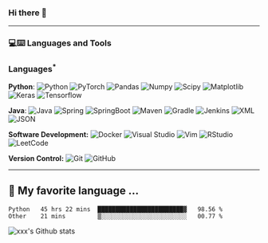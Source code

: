 ### Hi there 👋

---
### 💻:keyboard: Languages and Tools 

### Languages<sup>*</sup>

  **Python**:
  ![Python](https://img.shields.io/badge/-Python-black?style=flat&logo=python])
  ![PyTorch](https://img.shields.io/badge/-PyTorch-EE4C2C?style=flat&logo=PyTorch&logoColor=white])
  ![Pandas](https://img.shields.io/badge/-Pandas-150458?style=flat&logo=Pandas])
  ![Numpy](https://img.shields.io/badge/-Numpy-lightgray?style=flat&logo=Numpy&logoColor=white])
  ![Scipy](https://img.shields.io/badge/-Scipy-blue?style=flat&logo=Scipy&logoColor=white])
  ![Matplotlib](https://img.shields.io/badge/-Matplotlib-black?style=flat&logo=Matplotlib&logoColor=white])
  ![Keras](https://img.shields.io/badge/-Keras-D00000?style=flat&logo=Keras])
  ![Tensorflow](https://img.shields.io/badge/-Tensorflow-gray?style=flat&logo=tensorflow])

  **Java**: 
  ![Java](https://img.shields.io/badge/Java-orange?style=flat&logo=java&logoColor=white])
  ![Spring](https://img.shields.io/badge/-Spring-lightgray?style=flat&logo=spring])
  ![SpringBoot](https://img.shields.io/badge/-Springboot-black?style=flat&logo=springboot])
  ![Maven](https://img.shields.io/badge/Maven-C71A36?style=flat&logo=apache-maven])
  ![Gradle](https://img.shields.io/badge/Gradle-02303A?style=flat&logo=gradle])
  ![Jenkins](https://img.shields.io/badge/Jenkins-gray?style=flat&logo=jenkins])
  ![XML](https://img.shields.io/badge/-XML-orange?style=flat&logo=xml])
  ![JSON](https://img.shields.io/badge/-JSON-lightgray?style=flat&logo=json])

**Software Development:**
![Docker](https://img.shields.io/badge/-2496ED?style=flat&logo=Docker&logoColor=white)
![Visual Studio](https://img.shields.io/badge/-007ACC?style=flat&logo=Visual-Studio-Code&logoColor=white])
![Vim](https://img.shields.io/badge/-019733?style=flat&logo=Vim&logoColor=white])
![RStudio](https://img.shields.io/badge/-75AADB?style=flat&logo=RStudio&logoColor=white])
![LeetCode](https://img.shields.io/badge/-02569B?style=flat&logo=leetCode&logoColor=white])


**Version Control:**
![Git](https://img.shields.io/badge/-Git-black?style=flat&logo=git&link=https://github.com/Kuingsmile)
![GitHub](https://img.shields.io/badge/-GitHub-181717?style=flat&logo=github&link=https://github.com/Kuingsmile)

---


<!-- ### 🏆 Github Status
![Top Used Language](https://github-readme-stats.vercel.app/api/top-langs/?username=quananhle&show_icons=true&theme=tokyonight&hide_border=true)
![My Github Status](https://github-readme-stats.vercel.app/api?username=quananhle&show_icons=true&theme=shades-of-purple&hide_border=true) -->


## 🌱 My favorite language ...

<!--START_SECTION:waka-->

```text
Python   45 hrs 22 mins  ████████████████████████▓   98.56 %
Other    21 mins         ▒░░░░░░░░░░░░░░░░░░░░░░░░   00.77 %
```

<!--END_SECTION:waka-->

![xxx's Github stats](https://github-readme-stats.vercel.app/api?username=Kuingsmile&show_icons=true)



<!--
**Kuingsmile/Kuingsmile** is a ✨ _special_ ✨ repository because its `README.md` (this file) appears on your GitHub profile.

Here are some ideas to get you started:

- 🔭 I’m currently working on ...
- 🌱 I’m currently learning ...
- 👯 I’m looking to collaborate on ...
- 🤔 I’m looking for help with ...
- 💬 Ask me about ...
- 📫 How to reach me: ...
- 😄 Pronouns: ...
- ⚡ Fun fact: ...
-->
